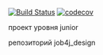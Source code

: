 [![Build Status](https://travis-ci.org/Mammad88/job4j_design.svg?branch=master)](https://travis-ci.org/Mammad88/job4j_design)
[![codecov](https://codecov.io/gh/Mammad88/job4j_design/branch/master/graph/badge.svg)](https://codecov.io/gh/Mammad88/job4j_design)

проект уровня junior 

репозиторий job4j_design 